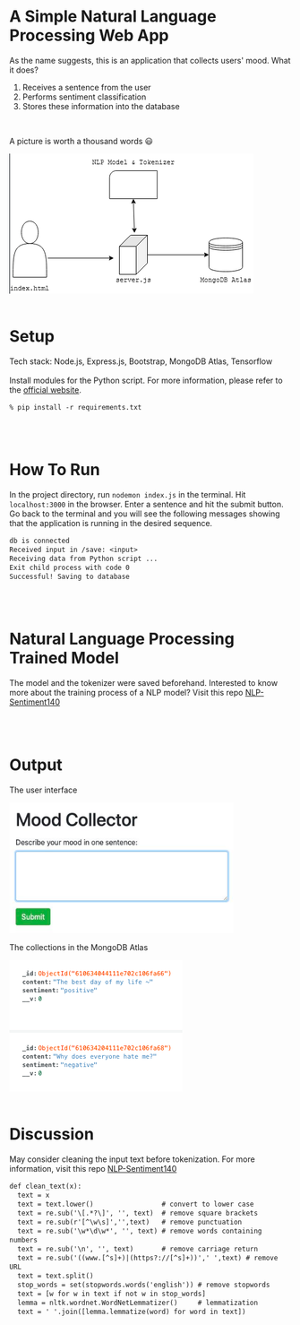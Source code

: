# A Simple Natural Language Processing Web App
As the name suggests, this is an application that collects users' mood. What it does? 
1. Receives a sentence from the user
2. Performs sentiment classification 
3. Stores these information into the database

<br/>

A picture is worth a thousand words 😃 <br/>

<img src="img/workflow.png">

<br/>
<br/>

# Setup
Tech stack: Node.js, Express.js, Bootstrap, MongoDB Atlas, Tensorflow <br/><br/>
Install modules for the Python script. For more information, please refer to the [official website](https://www.tensorflow.org/install).
```
% pip install -r requirements.txt
```

<br/>
<br/>

# How To Run 
In the project directory, run `nodemon index.js` in the terminal. Hit `localhost:3000` in the browser. Enter a sentence and hit the submit button. Go back to the terminal and you will see the following messages showing that the application is running in the desired sequence. <br/>
```
db is connected
Received input in /save: <input>
Receiving data from Python script ...
Exit child process with code 0
Successful! Saving to database
```

<br/>
<br/>

# Natural Language Processing Trained Model
The model and the tokenizer were saved beforehand. Interested to know more about the training process of a NLP model? Visit this repo [NLP-Sentiment140](https://github.com/Sins-Repo/NLP-Sentiment140)

<br/>
<br/>

# Output 
The user interface <br/>

<img src="img/interface.png" width=400>

The collections in the MongoDB Atlas <br/>

<img src="img/mongoatlas.png">

<br/>
<br/>

# Discussion
May consider cleaning the input text before tokenization. For more information, visit this repo [NLP-Sentiment140](https://github.com/Sins-Repo/NLP-Sentiment140)
```
def clean_text(x):
  text = x
  text = text.lower()                 # convert to lower case
  text = re.sub('\[.*?\]', '', text)  # remove square brackets
  text = re.sub(r'[^\w\s]','',text)   # remove punctuation
  text = re.sub('\w*\d\w*', '', text) # remove words containing numbers
  text = re.sub('\n', '', text)       # remove carriage return
  text = re.sub('((www.[^s]+)|(https?://[^s]+))',' ',text) # remove URL
  text = text.split()
  stop_words = set(stopwords.words('english')) # remove stopwords
  text = [w for w in text if not w in stop_words] 
  lemma = nltk.wordnet.WordNetLemmatizer()     # lemmatization
  text = ' '.join([lemma.lemmatize(word) for word in text])
```

